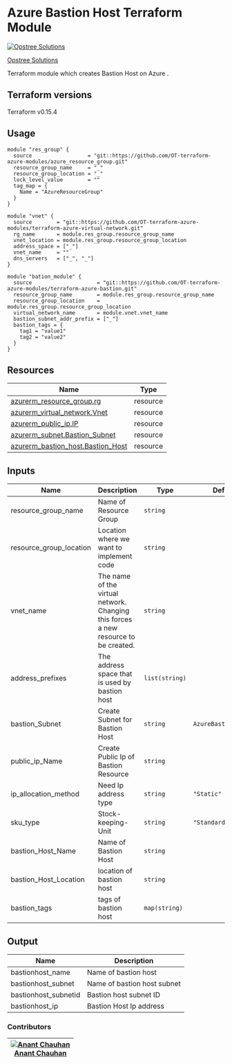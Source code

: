 Azure Bastion Host Terraform Module
=====================================

[![Opstree Solutions][opstree_avatar]][opstree_homepage]

[Opstree Solutions][opstree_homepage]

  [opstree_homepage]: https://opstree.github.io/
  [opstree_avatar]: https://img.cloudposse.com/150x150/https://github.com/opstree.png

Terraform module which creates Bastion Host on Azure .

Terraform versions
------------------
Terraform v0.15.4


Usage
------

```hcl
module "res_group" {
  source                  = "git::https://github.com/OT-terraform-azure-modules/azure_resource_group.git"
  resource_group_name     = "_"
  resource_group_location = "_"
  lock_level_value        = ""
  tag_map = {
    Name = "AzureResourceGroup"
  }
}

module "vnet" {
  source        = "git::https://github.com/OT-terraform-azure-modules/terraform-azure-virtual-network.git"
  rg_name       = module.res_group.resource_group_name
  vnet_location = module.res_group.resource_group_location
  address_space = ["_"]
  vnet_name     = ""
  dns_servers   = ["_", "_"]
}

module "bation_module" {
  source                     = "git::https://github.com/OT-terraform-azure-modules/terraform-azure-bastion.git"
  resource_group_name        = module.res_group.resource_group_name
  resource_group_location    = module.res_group.resource_group_location
  virtual_network_name       = module.vnet.vnet_name
  bastion_subnet_addr_prefix = ["_"]
  bastion_tags = {
    tag1 = "value1"
    tag2 = "value2"
  }
}
```

Resources
------
| Name | Type |
|------|------|
| [azurerm_resource_group.rg](https://registry.terraform.io/providers/hashicorp/azurerm/latest/docs/resources/resource_group) | resource |
| [azurerm_virtual_network.Vnet](https://registry.terraform.io/providers/hashicorp/azurerm/latest/docs/resources/virtual_network) | resource |
| [azurerm_public_ip.IP](https://registry.terraform.io/providers/hashicorp/azurerm/latest/docs/data-sources/public_ip) | resource |
| [azurerm_subnet.Bastion_Subnet](https://registry.terraform.io/providers/hashicorp/azurerm/latest/docs/data-sources/subnet) | resource |
| [azurerm_bastion_host.Bastion_Host](https://registry.terraform.io/providers/hashicorp/azurerm/latest/docs/resources/bastion_host) | resource |


Inputs
------
| Name | Description | Type | Default | Required |
|------|-------------|------|---------|:--------:|
| resource_group_name | Name of Resource Group | `string` |  | yes |
| resource_group_location | Location where we want to implement code | `string` |  | yes |
| vnet_name | The name of the virtual network. Changing this forces a new resource to be created. | `string` | | yes |
| address_prefixes | The address space that is used by bastion host | `list(string)` | | yes |
| bastion_Subnet | Create Subnet for Bastion Host | `string` | `AzureBastionSubnet` | no |
| public_ip_Name | Create Public Ip of Bastion Resource | `string` | | yes |
| ip_allocation_method | Need Ip address type | `string` | `"Static"` | no |
| sku_type | Stock-keeping-Unit | `string` | `"Standard"` | no |
| bastion_Host_Name | Name of Bastion Host | `string` | | yes |
| bastion_Host_Location | location of bastion host | `string` | | yes |
| bastion_tags | tags of bastion host | `map(string)` | | no |


Output
------
| Name | Description |
|------|-------------|  
| bastionhost_name | Name of bastion host |
| bastionhost_subnet | Name of bastion host subnet |
| bastionhost_subnetid | Bastion host subnet ID |
| bastionhost_ip | Bastion Host Ip address |


### Contributors

|  [![Anant Chauhan][Anant_avatar]][Anant_homepage]<br/>[Anant Chauhan][Anant_homepage] |
|---|

  [anant_homepage]: https://gitlab.com/anant.chauhan1
  [anant_avatar]: https://gitlab.com/uploads/-/system/user/avatar/9372704/avatar.png?width=400
